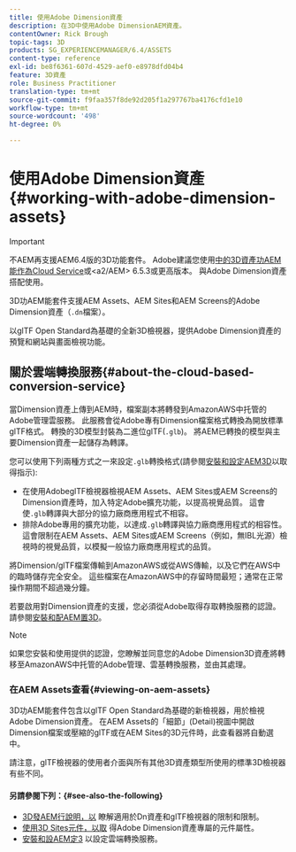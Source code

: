 ```yaml
---
title: 使用Adobe Dimension資產
description: 在3D中使用Adobe DimensionAEM資產。
contentOwner: Rick Brough
topic-tags: 3D
products: SG_EXPERIENCEMANAGER/6.4/ASSETS
content-type: reference
exl-id: be8f6361-607d-4529-aef0-e8978dfd04b4
feature: 3D資產
role: Business Practitioner
translation-type: tm+mt
source-git-commit: f9faa357f8de92d205f1a297767ba4176cfd1e10
workflow-type: tm+mt
source-wordcount: '498'
ht-degree: 0%

---
```


# 使用Adobe Dimension資產{#working-with-adobe-dimension-assets}

>[!IMPORTANT]
>
>不AEM再支援AEM6.4版的3D功能套件。 Adobe建議您使用[中的3D資產功AEM能作為Cloud Service](https://experienceleague.adobe.com/docs/experience-manager-cloud-service/assets/dynamicmedia/assets-3d.html#dynamicmedia)或&lt;a2/AEM> 6.5.3或更高版本。[](https://experienceleague.adobe.com/docs/experience-manager-65/assets/dynamic/assets-3d.html#dynamic) 與Adobe Dimension資產搭配使用。

3D功AEM能套件支援AEM Assets、AEM Sites和AEM Screens的Adobe Dimension資產（`.dn`檔案）。

以glTF Open Standard為基礎的全新3D檢視器，提供Adobe Dimension資產的預覽和網站與畫面檢視功能。

## 關於雲端轉換服務{#about-the-cloud-based-conversion-service}

當Dimension資產上傳到AEM時，檔案副本將轉發到AmazonAWS中托管的Adobe管理雲服務。 此服務會從Adobe專有Dimension檔案格式轉換為開放標準glTF格式。 轉換的3D模型封裝為二進位glTF(`.glb`)。 將AEM已轉換的模型與主要Dimension資產一起儲存為轉譯。

您可以使用下列兩種方式之一來設定`.glb`轉換格式(請參閱[安裝和設定AEM3D](install-config-3d.md)以取得指示):

* 在使用AdobeglTF檢視器檢視AEM Assets、AEM Sites或AEM Screens的Dimension資產時，加入特定Adobe擴充功能，以提高視覺品質。 這會使`.glb`轉譯與大部分的協力廠商應用程式不相容。
* 排除Adobe專用的擴充功能，以達成`.glb`轉譯與協力廠商應用程式的相容性。 這會限制在AEM Assets、AEM Sites或AEM Screens（例如，無IBL光源）檢視時的視覺品質，以模擬一般協力廠商應用程式的品質。

將Dimension/glTF檔案傳輸到AmazonAWS或從AWS傳輸，以及它們在AWS中的臨時儲存完全安全。 這些檔案在AmazonAWS中的存留時間最短；通常在正常操作期間不超過幾分鐘。

若要啟用對Dimension資產的支援，您必須從Adobe取得存取轉換服務的認證。 請參閱[安裝和配AEM置3D](install-config-3d.md)。

>[!NOTE]
>
>如果您安裝和使用提供的認證，您瞭解並同意您的Adobe Dimension3D資產將轉移至AmazonAWS中托管的Adobe管理、雲基轉換服務，並由其處理。

### 在AEM Assets查看{#viewing-on-aem-assets}

3D功AEM能套件包含以glTF Open Standard為基礎的新檢視器，用於檢視Adobe Dimension資產。 在AEM Assets的「細節」(Detail)視圖中開啟Dimension檔案或壓縮的glTF或在AEM Sites的3D元件時，此查看器將自動選中。

請注意，glTF檢視器的使用者介面與所有其他3D資產類型所使用的標準3D檢視器有些不同。

#### 另請參閱下列：{#see-also-the-following}

* [3D發AEM行說明，以](/help/release-notes/aem3d-release-notes.md) 瞭解適用於Dn資產和glTF檢視器的限制和限制。
* [使用3D Sites元件，以取](using-the-3d-sites-component.md) 得Adobe Dimension資產專屬的元件屬性。
* [安裝和設AEM定3](install-config-3d.md) 以設定雲端轉換服務。
